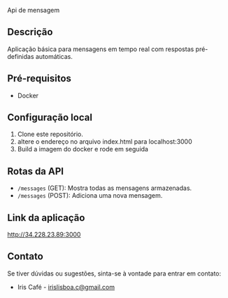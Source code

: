 Api de mensagem

## Descrição
Aplicação básica para mensagens em tempo real com respostas pré-definidas automáticas.

## Pré-requisitos
- Docker

## Configuração local
1. Clone este repositório.
2. altere o endereço no arquivo index.html para localhost:3000
3. Build a imagem do docker e rode em seguida

## Rotas da API
- `/messages` (GET): Mostra todas as mensagens armazenadas.
- `/messages` (POST): Adiciona uma nova mensagem.

## Link da aplicação
http://34.228.23.89:3000

## Contato
Se tiver dúvidas ou sugestões, sinta-se à vontade para entrar em contato:
- Iris Café - irislisboa.c@gmail.com